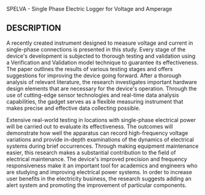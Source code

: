 SPELVA - Single Phase Electric Logger for Voltage and Amperage

## DESCRIPTION
A recently created instrument designed to measure voltage and current in single-phase connections is presented in this study. Every stage of the device's development is subjected to thorough testing and validation using a Verification and Validation model technique to guarantee its effectiveness. The paper outlines the results of various testing stages and offers suggestions for improving the device going forward. After a thorough analysis of relevant literature, the research investigates important hardware design elements that are necessary for the device's operation. Through the use of cutting-edge sensor technologies and real-time data analysis capabilities, the gadget serves as a flexible measuring instrument that makes precise and effective data collecting possible. 

Extensive real-world testing in locations with single-phase electrical power will be carried out to evaluate its effectiveness. The outcomes will demonstrate how well the apparatus can record high-frequency voltage variations and provide in-depth examinations of the dynamics of electrical systems during brief occurrences. Through making equipment maintenance easier, this research makes a substantial contribution to the field of electrical maintenance. The device's improved precision and frequency responsiveness make it an important tool for academics and engineers who are studying and improving electrical power systems. In order to increase user benefits in the electricity business, the research suggests adding an alert system and promoting the improvement of particular components.
